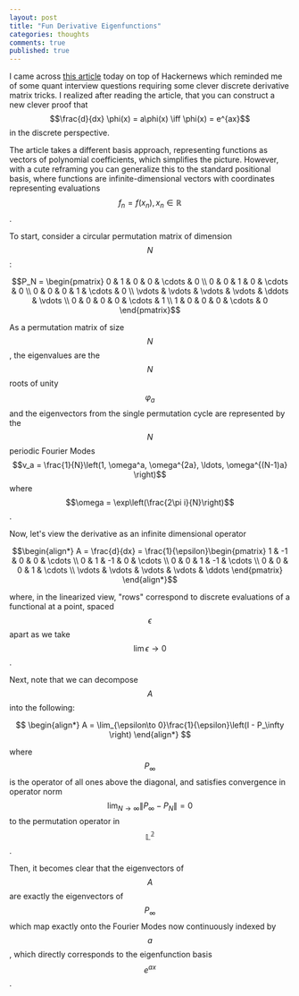```yaml
---
layout: post
title: "Fun Derivative Eigenfunctions"
categories: thoughts
comments: true
published: true 
---
```


I came across [this article](https://thenumb.at/Functions-are-Vectors/) today on top of Hackernews which reminded me of some quant interview questions requiring some clever discrete derivative matrix tricks. I realized after reading the article, that you can construct a new clever proof that $$\frac{d}{dx} \phi(x) = a\phi(x) \iff \phi(x) = e^{ax}$$ in the discrete perspective.

The article takes a different basis approach, representing functions as vectors of polynomial coefficients, which simplifies the picture. However, with a cute reframing you can generalize this to the standard positional basis, where functions are infinite-dimensional vectors with coordinates representing evaluations $$f_n = f(x_n), x_n \in \mathbb{R}$$.


To start, consider a circular permutation matrix of dimension $$N$$:

$$P_N = \begin{pmatrix} 
0 & 1 & 0 & 0 & \cdots & 0 \\
0 & 0 & 1 & 0 & \cdots & 0 \\
0 & 0 & 0 & 1 & \cdots & 0 \\
\vdots & \vdots & \vdots & \vdots & \ddots & \vdots \\
0 & 0 & 0 & 0 & \cdots & 1 \\
1 & 0 & 0 & 0 & \cdots & 0
\end{pmatrix}$$

As a permutation matrix of size $$N$$, the eigenvalues are the $$N$$ roots of unity $$\varphi_a$$ and the eigenvectors from the single permutation cycle are represented by the $$N$$ periodic Fourier Modes $$v_a = \frac{1}{N}\left(1, \omega^a, \omega^{2a}, \ldots, \omega^{(N-1)a} \right)$$ where $$\omega = \exp\left(\frac{2\pi i}{N}\right)$$. 


Now, let's view the derivative as an infinite dimensional operator 


$$\begin{align*} A  = \frac{d}{dx} = \frac{1}{\epsilon}\begin{pmatrix} 
1 & -1 & 0 & 0 & \cdots \\
0 & 1 & -1 & 0 & \cdots \\
0 & 0 & 1 & -1 & \cdots \\
0 & 0 & 0 & 1 & \cdots \\
\vdots & \vdots & \vdots & \vdots & \ddots
\end{pmatrix} \end{align*}$$


where, in the linearized view, "rows" correspond to discrete evaluations of a functional at a point, spaced $$\epsilon$$ apart as we take $$\lim \epsilon \to 0$$.


Next, note that we can decompose $$A$$ into the following:

$$
\begin{align*}
A =  \lim_{\epsilon\to 0}\frac{1}{\epsilon}\left(I - P_\infty \right)
\end{align*}
$$

where $$P_\infty$$ is the operator of all ones above the diagonal, and satisfies convergence in operator norm $$\lim_{N\to\infty}\|P_\infty - P_N\| = 0$$ to the permutation operator in $$\mathbb{L^2}$$.

Then, it becomes clear that the eigenvectors of $$A$$ are exactly the eigenvectors of $$P_\infty$$ which map exactly onto the Fourier Modes now continuously indexed by $$a$$, which directly corresponds to the eigenfunction basis $$e^{ax}$$.